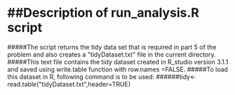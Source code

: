 ##Description of run_analysis.R script
===========================================
#####The script returns the tidy data set that is required in part 5 of the problem and also creates a "tidyDataset.txt" file in the current directory.
#####This text file contains the tidy dataset created in R_studio version 3.1.1 and  saved using write.table function with row.names =FALSE.
#####To load this dataset in R, following command is to be used:
######tidy<-read.table("tidyDataset.txt",header=TRUE)


